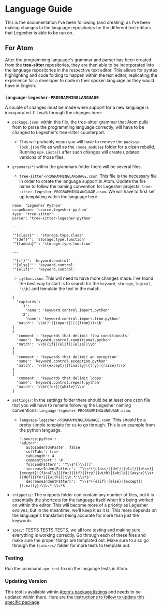 # Language Guide

This is the documentation I've been following \(and creating\) as I've been making changes to the language repositories for the different text editors that Legesher is able to be run on.

## For Atom

After the programming language's grammar and parser has been created from the **tree-sitter** repositories, they are then able to be incorporated into the language repositories in the respective text editor. This allows for syntax highlighting and code folding to happen within the text editor, replicating the experience for a developer to code in their spoken language as they would have in English.

### `language-legesher-PROGRAMMINGLANGUAGE`

A couple of changes must be made when support for a new language is incorporated. I'll walk through the changes here:

* `package.json`: within this file, the tree-sitter grammar that Atom pulls from to parse the programming language correctly, will have to be changed to Legesher's tree-sitter counterpart.
  * This will probably mean you will have to remove the `package-lock.json` file as well as the `/node_modules` folder for a clean rebuild. Running `npm install` after such changes will create updated versions of those files.
* `grammars/*`: within the grammars folder there will be several files.

  * `tree-sitter-PROGRAMMINGLANGUAGE.cson`: This file is the necessary file in order to create the language support in Atom. Update the file name to follow the naming convention for Legesher projects: `tree-sitter-legesher-PROGRAMMINGLANGUAGE.cson`. We will have to first set up templating within the language here.

  ```text
  name: 'Legesher Python'
  scopeName: 'source.legesher-python'
  type: 'tree-sitter'
  parser: 'tree-sitter-legesher-python'

  ---

  '"{class}"': 'storage.type.class'
  '"{def}"': 'storage.type.function'
  '"{lambda}"': 'storage.type.function'

  ---

  '"{if}"': 'keyword.control'
  '"{else}"': 'keyword.control'
  '"{elif}"': 'keyword.control'
  ```

  * `python.cson`: This will need to have more changes made. I've found the best way to start is to search for the `keyword`, `storage`, `logical`, `'\\b(` and template the text in the match.

  ```text
  {
    'captures':
      '1':
        'name': 'keyword.control.import.python'
      '2':
        'name': 'keyword.control.import.from.python'
    'match': '\\b(?:({import})|({from}))\\b'
  }
  {
    'comment': 'keywords that delimit flow conditionals'
    'name': 'keyword.control.conditional.python'
    'match': '\\b({if}|{elif}|{else})\\b'
  }
  {
    'comment': 'keywords that delimit an exception'
    'name': 'keyword.control.exception.python'
    'match': '\\b({except}|{finally}|{try}|{raise})\\b'
  }
  {
    'comment': 'keywords that delimit loops'
    'name': 'keyword.control.repeat.python'
    'match': '\\b({for}|{while})\\b'
  }
  ```

* `settings/`: In the settings folder there should be at least one cson file that you will have to rename following the Legesher naming conventions: `language-legesher-PROGRAMMINGLANGUAGE.cson`.
  * `language-legesher-PROGRAMMINGLANGUAGE.cson`: This should be a pretty simple template for us to go through. This is an example from the python language.

    ```text
    '.source.python':
    'editor':
      'autoIndentOnPaste': false
      'softTabs': true
      'tabLength': 4
      'commentStart': '# '
      'foldEndPattern': '^\\s*[}\\])]'
      'increaseIndentPattern': '^\\s*({class}|{def}|{elif}|{else}|{except}|{finally}|{for}|{if}|{try}|{with}|{while}|{async}\\s+({def}|{for}|{with}))\\b.*:\\s*$'
      'decreaseIndentPattern': '^\\s*({elif}|{else}|{except}|{finally})\\b.*:\\s*$'
    ```
* `snippets/`: The snippets folder can contain any number of files, but it is essentially the shortcuts for the language itself when it's being worked on within the editor. This will become more of a priority as Legesher evolves, but in the meantime, we'll keep it as it is. This more depends on the language's translation being accurate for more than just the keywords.
* `spec/`: TESTS TESTS TESTS, we all love testing and making sure everything is working correctly. Go through each of these files and make sure the proper things are templated out. Make sure to also go through the `fixtures/` folder for more tests to template out.

### Testing

Run the command `apm test` to run the language tests in Atom.

### Updating Version

This tool is available within [Atom's package listings](https://atom.io/packages/language-legesher-python) and needs to be updated within there. Here are the [instructions to follow to update this specific package](https://flight-manual.atom.io/hacking-atom/sections/publishing/).


